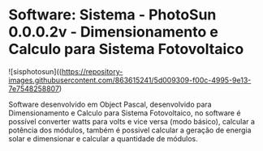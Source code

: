 # Software: Sistema - PhotoSun 0.0.0.2v - Dimensionamento e Calculo para Sistema Fotovoltaico

![sisphotosun]((https://repository-images.githubusercontent.com/863615241/5d009309-f00c-4995-9e13-7e7548258807)

Software desenvolvido em Object Pascal, desenvolvido para Dimensionamento e Calculo para Sistema Fotovoltaico, no software é possível converter watts para volts e vice versa (modo básico), calcular a potência dos módulos, também é possivel calcular a geração de energia solar e dimensionar e calcular a quantidade de módulos.
